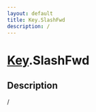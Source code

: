 ```yaml
---
layout: default
title: Key.SlashFwd
description: /
---
```

# [Key]({{site.url}}/Pages/Reference/Key.html).SlashFwd

## Description
/

